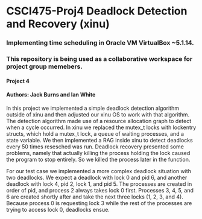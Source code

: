 # CSCI475-Proj4 Deadlock Detection and Recovery (xinu)
### Implementing time scheduling in Oracle VM VirtualBox ~5.1.14.

### This repository is being used as a collaborative workspace for project group memebers.

#### Project 4 ####
#### Authors: Jack Burns and Ian White ####

In this project we implemented a simple deadlock detection algorithm outside of xinu and then adjusted our xinu OS to work with that algorithm. The detection algorithm made use of a resource allocation graph to detect when a cycle occurred. In xinu we replaced the mutex_t locks with lockentry structs, which hold a mutex_t lock, a queue of waiting processes, and a state variable. We then implemented a RAG inside xinu to detect deadlocks every 50 times resesched was run. Deadlock recovery presented some problems, namely that actually killing the process holding the lock caused the program to stop entirely. So we killed the process later in the function. 

For our test case we implemented a more complex deadlock situation with two deadlocks. We expect a deadlock with lock 0 and pid 6, and another deadlock with lock 4, pid 2, lock 1, and pid 5. The processes are created in order of pid, and process 2 always takes lock 0 first. Processes 3, 4, 5, and 6 are created shortly after and take the next three locks (1, 2, 3, and 4). Because process 0 is requesting lock 3 while the rest of the processes are trying to access lock 0, deadlocks ensue. 
